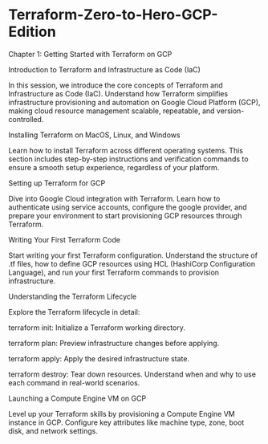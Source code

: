 # Terraform-Zero-to-Hero-GCP-Edition

Chapter 1: Getting Started with Terraform on GCP

Introduction to Terraform and Infrastructure as Code (IaC)

In this session, we introduce the core concepts of Terraform and Infrastructure as Code (IaC). Understand how Terraform simplifies infrastructure provisioning and automation on Google Cloud Platform (GCP), making cloud resource management scalable, repeatable, and version-controlled.

Installing Terraform on MacOS, Linux, and Windows

Learn how to install Terraform across different operating systems. This section includes step-by-step instructions and verification commands to ensure a smooth setup experience, regardless of your platform.

Setting up Terraform for GCP

Dive into Google Cloud integration with Terraform. Learn how to authenticate using service accounts, configure the google provider, and prepare your environment to start provisioning GCP resources through Terraform.

Writing Your First Terraform Code

Start writing your first Terraform configuration. Understand the structure of .tf files, how to define GCP resources using HCL (HashiCorp Configuration Language), and run your first Terraform commands to provision infrastructure.

Understanding the Terraform Lifecycle

Explore the Terraform lifecycle in detail:

terraform init: Initialize a Terraform working directory.

terraform plan: Preview infrastructure changes before applying.

terraform apply: Apply the desired infrastructure state.

terraform destroy: Tear down resources.
Understand when and why to use each command in real-world scenarios.

Launching a Compute Engine VM on GCP

Level up your Terraform skills by provisioning a Compute Engine VM instance in GCP. Configure key attributes like machine type, zone, boot disk, and network settings.
